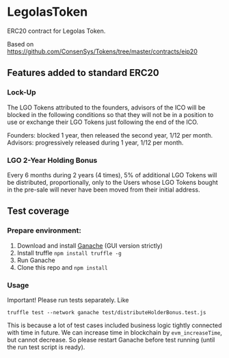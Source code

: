 # LegolasToken

ERC20 contract for Legolas Token.

Based on https://github.com/ConsenSys/Tokens/tree/master/contracts/eip20

## Features added to standard ERC20

### Lock-Up

The LGO Tokens attributed to the founders, advisors of the ICO will be blocked in the following conditions so that they will not be in a position to use or exchange their LGO Tokens just following the end of the ICO.

Founders: blocked 1 year, then released the second year, 1/12 per month.
Advisors: progressively released during 1 year, 1/12 per month.

### LGO 2-Year Holding Bonus

Every 6 months during 2 years (4 times), 5% of additional LGO Tokens will be distributed, proportionally, only to the Users whose LGO Tokens bought in the pre-sale will never have been moved from their initial address.

## Test coverage

### Prepare environment:

1. Download and install [Ganache](http://truffleframework.com/docs/ganache/using) (GUI version strictly)
2. Install truffle `npm install truffle -g`
3. Run Ganache
4. Clone this repo and `npm install`

### Usage

Important! Please run tests separately. Like

`truffle test --network ganache test/distributeHolderBonus.test.js`

This is because a lot of test cases included business logic tightly connected with time in future. We can increase time in blockchain by `evm_increaseTime`, but cannot decrease. So please restart Ganache before test running (until the run test script is ready).

